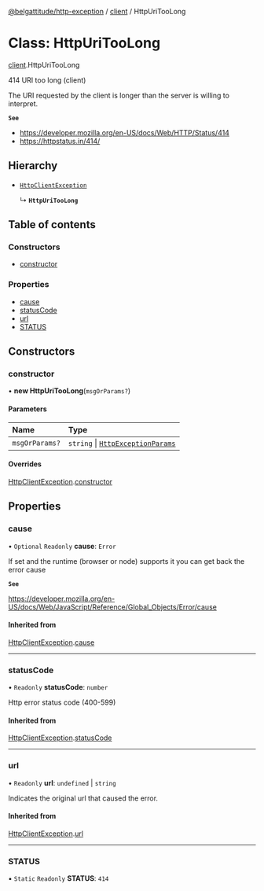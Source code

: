 [@belgattitude/http-exception](../README.md) / [client](../modules/client.md) / HttpUriTooLong

# Class: HttpUriTooLong

[client](../modules/client.md).HttpUriTooLong

414 URI too long (client)

The URI requested by the client is longer than the server is willing to interpret.

**`See`**

- https://developer.mozilla.org/en-US/docs/Web/HTTP/Status/414
- https://httpstatus.in/414/

## Hierarchy

- [`HttpClientException`](base.HttpClientException.md)

  ↳ **`HttpUriTooLong`**

## Table of contents

### Constructors

- [constructor](client.HttpUriTooLong.md#constructor)

### Properties

- [cause](client.HttpUriTooLong.md#cause)
- [statusCode](client.HttpUriTooLong.md#statuscode)
- [url](client.HttpUriTooLong.md#url)
- [STATUS](client.HttpUriTooLong.md#status)

## Constructors

### constructor

• **new HttpUriTooLong**(`msgOrParams?`)

#### Parameters

| Name           | Type                                                                         |
| :------------- | :--------------------------------------------------------------------------- |
| `msgOrParams?` | `string` \| [`HttpExceptionParams`](../modules/types.md#httpexceptionparams) |

#### Overrides

[HttpClientException](base.HttpClientException.md).[constructor](base.HttpClientException.md#constructor)

## Properties

### cause

• `Optional` `Readonly` **cause**: `Error`

If set and the runtime (browser or node) supports it
you can get back the error cause

**`See`**

https://developer.mozilla.org/en-US/docs/Web/JavaScript/Reference/Global_Objects/Error/cause

#### Inherited from

[HttpClientException](base.HttpClientException.md).[cause](base.HttpClientException.md#cause)

---

### statusCode

• `Readonly` **statusCode**: `number`

Http error status code (400-599)

#### Inherited from

[HttpClientException](base.HttpClientException.md).[statusCode](base.HttpClientException.md#statuscode)

---

### url

• `Readonly` **url**: `undefined` \| `string`

Indicates the original url that caused the error.

#### Inherited from

[HttpClientException](base.HttpClientException.md).[url](base.HttpClientException.md#url)

---

### STATUS

▪ `Static` `Readonly` **STATUS**: `414`
